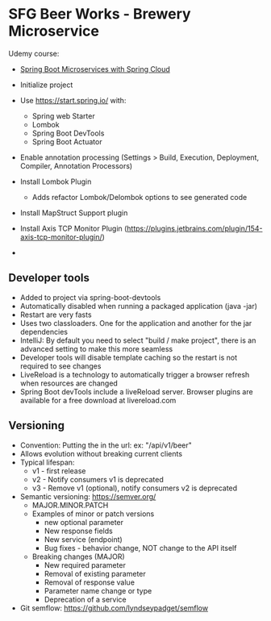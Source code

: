 # SFG Beer Works - Brewery Microservice

Udemy course:
* [Spring Boot Microservices with Spring Cloud](https://www.udemy.com/spring-boot-microservices-with-spring-cloud-beginner-to-guru/?couponCode=GIT_HUB2)

* Initialize project
* Use https://start.spring.io/ with:
    * Spring web Starter
    * Lombok
    * Spring Boot DevTools
    * Spring Boot Actuator
* Enable annotation processing (Settings > Build, Execution, Deployment, Compiler, Annotation Processors)
* Install Lombok Plugin
	* Adds refactor Lombok/Delombok options to see generated code
* Install MapStruct Support plugin
* Install Axis TCP Monitor Plugin (https://plugins.jetbrains.com/plugin/154-axis-tcp-monitor-plugin/)
* 

## Developer tools
* Added to project via spring-boot-devtools
* Automatically disabled when running a packaged application (java -jar)
* Restart are very fasts
* Uses two classloaders. One for the application and another for the jar dependencies
* IntelliJ: By default you need to select "build / make project", there is an advanced setting to make this more seamless
* Developer tools will disable template caching so the restart is not required to see changes
* LiveReload is a technology to automatically trigger a browser refresh when resources are changed
* Spring Boot devTools include a liveReload server. Browser plugins are available for a free download at livereload.com

## Versioning
* Convention: Putting the in the url: ex: "/api/v1/beer"
* Allows evolution without breaking current clients
* Typical lifespan:
    * v1 - first release
    * v2 - Notify consumers v1 is deprecated
    * v3 - Remove v1 (optional), notify consumers v2 is deprecated
* Semantic versioning: https://semver.org/
    * MAJOR.MINOR.PATCH
    * Examples of minor or patch versions
        * new optional parameter
        * New response fields
        * New service (endpoint)
        * Bug fixes - behavior change, NOT change to the API itself
    * Breaking changes (MAJOR)
        * New required parameter
        * Removal of existing parameter
        * Removal of response value
        * Parameter name change or type
        * Deprecation of a service
* Git semflow: https://github.com/lyndseypadget/semflow
